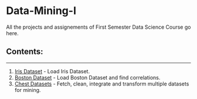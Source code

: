 # Data-Mining-I

All the projects and assignements of First Semester Data Science Course go here.

## Contents:
---
1. [Iris Dataset](/iris-dataset/) - Load Iris Dataset.
2. [Boston Dataset](/boston-dataset/) - Load Boston Dataset and find correlations.
3. [Chest Datasets](/chest-datasets/) - Fetch, clean, integrate and transform multiple datasets for mining.